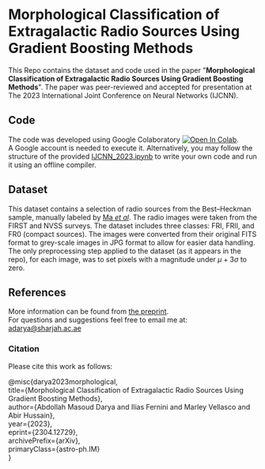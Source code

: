 # Morphological Classification of Extragalactic Radio Sources Using Gradient Boosting Methods

This Repo contains the dataset and code used in the paper "**Morphological Classification of Extragalactic Radio Sources Using Gradient Boosting Methods**". The paper was peer-reviewed and accepted for presentation at The 2023 International Joint Conference on Neural Networks (IJCNN). 

## Code
The code was developed using Google Colaboratory [![Open In Colab](https://colab.research.google.com/assets/colab-badge.svg)](https://colab.research.google.com/github/AbdollahMasoud/IJCNN-2023/blob/main/IJCNN_2023.ipynb).   
A Google account is needed to execute it. Alternatively, you may follow the structure of the provided [IJCNN_2023.ipynb](https://github.com/AbdollahMasoud/IJCNN-2023/blob/main/IJCNN_2023.ipynb) to write your own code and run it using an offline compiler.

## Dataset
This dataset contains a selection of radio sources from the Best–Heckman sample, manually labeled by [Ma *et al*](https://iopscience.iop.org/article/10.3847/1538-4365/aaf9a2/meta). The radio images were taken from the FIRST and NVSS surveys. The dataset includes three classes: FRI, FRII, and FR0 (compact sources). The images were converted from their original FITS format to grey-scale images in JPG format to allow for easier data handling. The only preprocessing step applied to the dataset (as it appears in the repo), for each image, was to set pixels with a magnitude under $\mu+3\sigma$ to zero.

## References
More information can be found from [the preprint](https://arxiv.org/abs/2304.12729).  
For questions and suggestions feel free to email me at: adarya@sharjah.ac.ae

### Citation
Please cite this work as follows:

@misc{darya2023morphological,  
      title={Morphological Classification of Extragalactic Radio Sources Using Gradient Boosting Methods},  
      author={Abdollah Masoud Darya and Ilias Fernini and Marley Vellasco and Abir Hussain},  
      year={2023},  
      eprint={2304.12729},  
      archivePrefix={arXiv},  
      primaryClass={astro-ph.IM}  
}  
